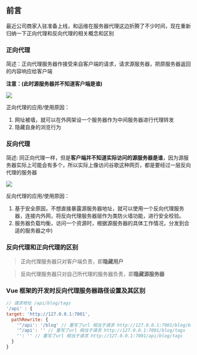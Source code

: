 ## 前言

最近公司商家入驻准备上线，和运维在服务器代理这边折腾了不少时间，现在重新归纳一下正向代理和反向代理的相关概念和区别

### 正向代理

简述：正向代理服务器作接受来自客户端的请求，请求源服务器，把原服务器返回的内容响应给客户端

**注意：(此时源服务器并不知道客户端是谁)**

![](https://www.xiesmallxie.cn/proxy_03.png?imageMogr2/thumbnail/!50p)

正向代理的应用/使用原因：

1. 网址被墙，就可以在外网架设一个服务器作为中间服务器进行代理转发
2. 隐藏自身的浏览行为

### 反向代理

简述: 同正向代理一样，但是**客户端并不知道实际访问的源服务器是谁**，因为源服务器实际上可能会有多个，所以实际上像访问谷歌这种网页，都是要经过一层反向代理的服务器

![](https://www.xiesmallxie.cn/proxy_04.png?imageMogr2/thumbnail/!50p)

反向代理的应用/使用原因：

1. 基于安全原因，不想直接暴露源服务器地址，就可以使用一个反向代理服务器，连接内外网，将反向代理服务器层作为类防火墙功能，进行安全校验。
2. 服务器负载均衡，访问一个资源时，根据源服务器的具体工作情况，分发到合适的服务器之中)

### 反向代理和正向代理的区别

> 正向代理服务器只对客户端负责，即**隐藏用户**

> 反向代理服务器只对自己所代理的服务器负责，即**隐藏源服务器**

### Vue 框架的开发时反向代理服务器路径设置及其区别

```js
// 请求地址 /api/blog/tags
'/api' : {
target: 'http://127.0.0.1:7001',
  pathRewrite: {
    '^/api': '/blog' // 重写了url 相当于请求 http://127.0.0.1:7001/blog/blog/tags
    '^/api': '' // 重写了url 相当于请求 http://127.0.0.1:7001/blog/tags
    '': '' // 重写了url 相当于请求 http://127.0.0.1:7001/api/blog/tags
  }
}

```
